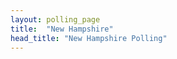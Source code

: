 ```yaml
---
layout: polling_page
title:  "New Hampshire"
head_title: "New Hampshire Polling"
---
```

                